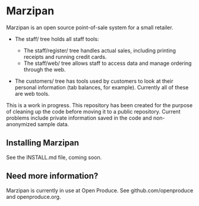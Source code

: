 # Marzipan

Marzipan is an open source point-of-sale system for a small retailer.

* The staff/ tree holds all staff tools:
    * The staff/register/ tree handles actual sales, including printing receipts
      and running credit cards.
    * The staff/web/ tree allows staff to access data and manage ordering
      through the web.

* The customers/ tree has tools used by customers to look at their
  personal information (tab balances, for example).  Currently all of
  these are web tools.

This is a work in progress.  This repository has been created for the
purpose of cleaning up the code before moving it to a public
repository.  Current problems include private information saved in the
code and non-anonymized sample data.


Installing Marzipan
----------------

See the INSTALL.md file, coming soon.


Need more information?
----------------------

Marzipan is currently in use at Open Produce.  See
github.com/openproduce and openproduce.org.
